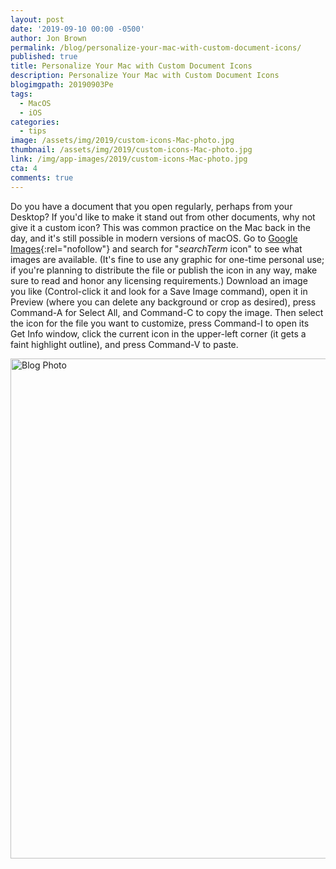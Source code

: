 ```yaml
---
layout: post
date: '2019-09-10 00:00 -0500'
author: Jon Brown
permalink: /blog/personalize-your-mac-with-custom-document-icons/
published: true
title: Personalize Your Mac with Custom Document Icons
description: Personalize Your Mac with Custom Document Icons
blogimgpath: 20190903Pe
tags:
  - MacOS
  - iOS
categories:
  - tips
image: /assets/img/2019/custom-icons-Mac-photo.jpg
thumbnail: /assets/img/2019/custom-icons-Mac-photo.jpg
link: /img/app-images/2019/custom-icons-Mac-photo.jpg
cta: 4
comments: true
---
```

Do you have a document that you open regularly, perhaps from your
Desktop? If you'd like to make it stand out from other documents, why
not give it a custom icon? This was common practice on the Mac back in
the day, and it's still possible in modern versions of macOS. Go to
[Google Images](https://images.google.com/){:rel="nofollow"} and search for
"*searchTerm* icon" to see what images are available. (It's fine to use
any graphic for one-time personal use; if you're planning to distribute
the file or publish the icon in any way, make sure to read and honor any
licensing requirements.) Download an image you like (Control-click it
and look for a Save Image command), open it in Preview (where you can
delete any background or crop as desired), press Command-A for Select
All, and Command-C to copy the image. Then select the icon for the file
you want to customize, press Command-I to open its Get Info window,
click the current icon in the upper-left corner (it gets a faint
highlight outline), and press Command-V to paste.

<img alt="Blog Photo" src="{{ site.site_cdn }}/assets/img/blog/2019/20190903Pe/image2.png" class="img-fluid rounded m-2" width="800" />